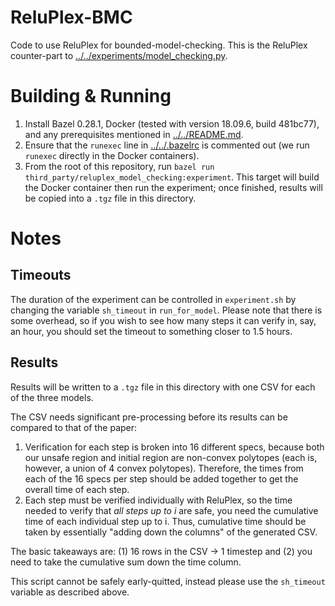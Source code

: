 # ReluPlex-BMC
Code to use ReluPlex for bounded-model-checking. This is the ReluPlex
counter-part to
[../../experiments/model_checking.py](../../experiments/model_checking.py).

# Building & Running
1. Install Bazel 0.28.1, Docker (tested with version 18.09.6, build 481bc77),
   and any prerequisites mentioned in [../../README.md](../../README.md).
2. Ensure that the ``runexec`` line in [../../.bazelrc](../../.bazelrc) is
   commented out (we run ``runexec`` directly in the Docker containers).
3. From the root of this repository, run ``bazel run
   third_party/reluplex_model_checking:experiment``. This target will build the
   Docker container then run the experiment; once finished, results will be
   copied into a ``.tgz`` file in this directory.

# Notes
## Timeouts
The duration of the experiment can be controlled in ``experiment.sh`` by
changing the variable ``sh_timeout`` in ``run_for_model``. Please note that
there is some overhead, so if you wish to see how many steps it can verify in,
say, an hour, you should set the timeout to something closer to 1.5 hours.

## Results
Results will be written to a ``.tgz`` file in this directory with one CSV for
each of the three models.

The CSV needs significant pre-processing before its results can be compared to
that of the paper:

1. Verification for each step is broken into 16 different specs, because both
   our unsafe region and initial region are non-convex polytopes (each is,
   however, a union of 4 convex polytopes). Therefore, the times from each of
   the 16 specs per step should be added together to get the overall time of
   each step.
2. Each step must be verified individually with ReluPlex, so the time needed to
   verify that _all steps up to i_ are safe, you need the cumulative time of
   each individual step up to i. Thus, cumulative time should be taken by
   essentially "adding down the columns" of the generated CSV.

The basic takeaways are: (1) 16 rows in the CSV -> 1 timestep and (2) you need
to take the cumulative sum down the time column.

This script cannot be safely early-quitted, instead please use the
``sh_timeout`` variable as described above.
